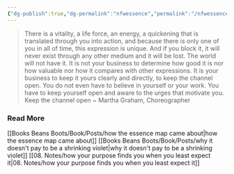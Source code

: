 ```yaml
---
{"dg-publish":true,"dg-permalink":"nfwessence","permalink":"/nfwessence/","dgHomeLink":true,"dgPassFrontmatter":false}
---
```



> There is a vitality, a life force, an energy, a quickening that is translated through you into action, and because there is only one of you in all of time, this expression is unique. And if you block it, it will never exist through any other medium and it will be lost. The world will not have it. It is not your business to determine how good it is nor how valuable nor how it compares with other expressions. It is your business to keep it yours clearly and directly, to keep the channel open. You do not even have to believe in yourself or your work. You have to keep yourself open and aware to the urges that motivate you. Keep the channel open ~ Martha Graham, Choreographer

### Read More

[[Books Beans Boots/Book/Posts/how the essence map came about|how the essence map came about]]
[[Books Beans Boots/Book/Posts/why it doesn't pay to be a shrinking violet|why it doesn't pay to be a shrinking violet]]
[[08. Notes/how your purpose finds you when you least expect it|08. Notes/how your purpose finds you when you least expect it]]